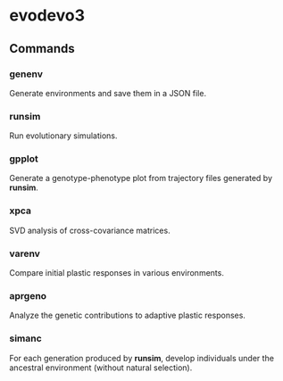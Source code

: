 # evodevo3

## Commands

### genenv
Generate environments and save them in a JSON file.

### runsim
Run evolutionary simulations.

### gpplot
Generate a genotype-phenotype plot from trajectory files generated by **runsim**.

### xpca
SVD analysis of cross-covariance matrices.

### varenv
Compare initial plastic responses in various environments.

### aprgeno
Analyze the genetic contributions to adaptive plastic responses.

### simanc
For each generation produced by **runsim**, develop individuals under the ancestral environment (without natural selection).
